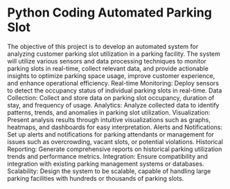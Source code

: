 # Python Coding Automated Parking Slot
The objective of this project is to develop an automated system for analyzing customer parking slot utilization in a parking facility. The system will utilize various sensors and data processing techniques to monitor parking slots in real-time, collect relevant data, and provide actionable insights to optimize parking space usage, improve customer experience, and enhance operational efficiency.
Real-time Monitoring: Deploy sensors to detect the occupancy status of individual parking slots in real-time.
Data Collection: Collect and store data on parking slot occupancy, duration of stay, and frequency of usage.
Analytics: Analyze collected data to identify patterns, trends, and anomalies in parking slot utilization.
Visualization: Present analysis results through intuitive visualizations such as graphs, heatmaps, and dashboards for easy interpretation.
Alerts and Notifications: Set up alerts and notifications for parking attendants or management for issues such as overcrowding, vacant slots, or potential violations.
Historical Reporting: Generate comprehensive reports on historical parking utilization trends and performance metrics.
Integration: Ensure compatibility and integration with existing parking management systems or databases.
Scalability: Design the system to be scalable, capable of handling large parking facilities with hundreds or thousands of parking slots.
